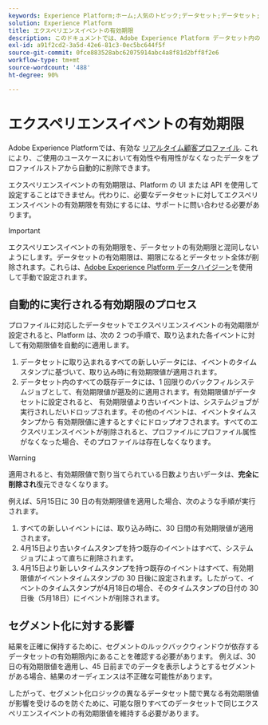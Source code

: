 ```yaml
---
keywords: Experience Platform;ホーム;人気のトピック;データセット;データセット;有効期間;ttl;有効期間;
solution: Experience Platform
title: エクスペリエンスイベントの有効期限
description: このドキュメントでは、Adobe Experience Platform データセット内の個々のエクスペリエンスイベントの有効期限を設定する際の一般的なガイダンスを示します。
exl-id: a91f2cd2-3a5d-42e6-81c3-0ec5bc644f5f
source-git-commit: 0fce883528abc62075914abc4a8f81d2bff8f2e6
workflow-type: tm+mt
source-wordcount: '488'
ht-degree: 90%

---
```


# エクスペリエンスイベントの有効期限

Adobe Experience Platformでは、有効な [リアルタイム顧客プロファイル](./home.md). これにより、ご使用のユースケースにおいて有効性や有用性がなくなったデータをプロファイルストアから自動的に削除できます。

エクスペリエンスイベントの有効期限は、Platform の UI または API を使用して設定することはできません。代わりに、必要なデータセットに対してエクスペリエンスイベントの有効期限を有効にするには、サポートに問い合わせる必要があります。

>[!IMPORTANT]
>
>エクスペリエンスイベントの有効期限を、データセットの有効期限と混同しないようにします。データセットの有効期限は、期限になるとデータセット全体が削除されます。これらは、[Adobe Experience Platform データハイジーン](../hygiene/home.md)を使用して手動で設定されます。

## 自動的に実行される有効期限のプロセス

プロファイルに対応したデータセットでエクスペリエンスイベントの有効期限が設定されると、Platform は、次の 2 つの手順で、取り込まれた各イベントに対して有効期限値を自動的に適用します。

1. データセットに取り込まれるすべての新しいデータには、イベントのタイムスタンプに基づいて、取り込み時に有効期限値が適用されます。
1. データセット内のすべての既存データには、1 回限りのバックフィルシステムジョブとして、有効期限値が遡及的に適用されます。有効期限値がデータセットに設定されると、 有効期限値より古いイベントは、システムジョブが実行されしだいドロップされます。その他のイベントは、イベントタイムスタンプから 有効期限値に達するとすぐにドロップオフされます。すべてのエクスペリエンスイベントが削除されると、プロファイルにプロファイル属性がなくなった場合、そのプロファイルは存在しなくなります。

>[!WARNING]
>
>適用されると、有効期限値で割り当てられている日数より古いデータは、**完全に削除され**&#x200B;復元できなくなります。

例えば、5月15日に 30 日の有効期限値を適用した場合、次のような手順が実行されます。

1. すべての新しいイベントには、取り込み時に、30 日間の有効期限値が適用されます。
1. 4月15日より古いタイムスタンプを持つ既存のイベントはすべて、システムジョブによって直ちに削除されます。
1. 4月15日より新しいタイムスタンプを持つ既存のイベントはすべて、有効期限値がイベントタイムスタンプの 30 日後に設定されます。したがって、イベントのタイムスタンプが4月18日の場合、そのタイムスタンプの日付の 30 日後（5月18日）にイベントが削除されます。

## セグメント化に対する影響

結果を正確に保持するために、セグメントのルックバックウィンドウが依存するデータセットの有効期限内にあることを確認する必要があります。 例えば、30 日の有効期限値を適用し、45 日前までのデータを表示しようとするセグメントがある場合、結果のオーディエンスは不正確な可能性があります。

したがって、セグメント化ロジックの異なるデータセット間で異なる有効期限値が影響を受けるのを防ぐために、可能な限りすべてのデータセットで同じエクスペリエンスイベントの有効期限値を維持する必要があります。
